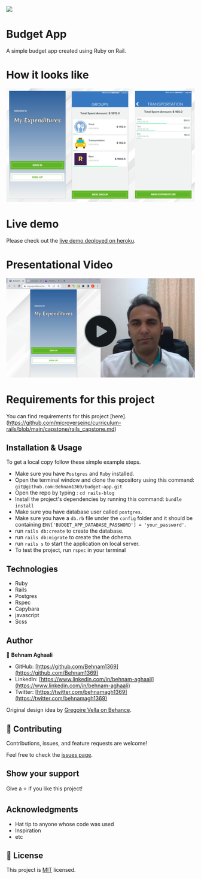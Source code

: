  

![](https://img.shields.io/badge/Microverse-blueviolet)

# Budget App

A simple budget app created using Ruby on Rail.

# How it looks like

![SCreenshot](./budget-app.jpg)

# Live demo 

Please check out the [live demo deployed on heroku](https://myexpenditures.herokuapp.com/). 

# Presentational Video 

[![IMAGE THUMBNAIL](./Thumbnail.png)](https://www.youtube.com/watch?v=qV2ISIaZR7Y)
<!-- [![IMAGE THUMBNAIL](./ThumbnailVideo.png)](https://www.youtube.com/watch?v=omVAGb6t2aY) -->

# Requirements for this project

You can find requirements for this project [here].(https://github.com/microverseinc/curriculum-rails/blob/main/capstone/rails_capstone.md)

## Installation & Usage

To get a local copy follow these simple example steps. 
- Make sure you have `Postgres` and `Ruby` installed. 
- Open the terminal window and clone the repository using this command: `git@github.com:Behnam1369/budget-app.git` 
- Open the repo by typing : `cd rails-blog`
- Install the project's dependencies by running this command: `bundle install` 
- Make sure you have database user called `postgres`.
- Make sure you have a `db.rb` file under the `config` folder and it should be containing `ENV['BUDGET_APP_DATABASE_PASSWORD'] = 'your_password'`.
- run `rails db:create` to create the database.
- run `rails db:migrate` to create the the dchema. 
- run `rails s` to start the application on local server. 
- To test the project, run `rspec` in your terminal 

## Technologies

- Ruby
- Rails 
- Postgres 
- Rspec
- Capybara
- javascript
- Scss


## Author


👤 **Behnam Aghaali**

- GitHub: [https://github.com/Behnam1369](https://github.com/Behnam1369)
- LinkedIn: [https://www.linkedin.com/in/behnam-aghaali](https://www.linkedin.com/in/behnam-aghaali)
- Twitter: [https://twitter.com/behnamagh1369](https://twitter.com/behnamagh1369)

Original design idea by [Gregoire Vella on Behance](https://www.behance.net/gregoirevella).


## 🤝 Contributing

Contributions, issues, and feature requests are welcome!

Feel free to check the [issues page](https://github.com/Behnam1369/Catalog_of_my_things/issues).

## Show your support

Give a ⭐️ if you like this project!

## Acknowledgments

- Hat tip to anyone whose code was used
- Inspiration
- etc

## 📝 License

This project is [MIT](./LICENSE) licensed.